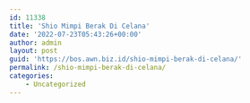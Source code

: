 ```yaml
---
id: 11338
title: 'Shio Mimpi Berak Di Celana'
date: '2022-07-23T05:43:26+00:00'
author: admin
layout: post
guid: 'https://bos.awn.biz.id/shio-mimpi-berak-di-celana/'
permalink: /shio-mimpi-berak-di-celana/
categories:
    - Uncategorized
---
```


